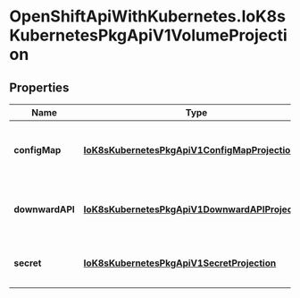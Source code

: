 # OpenShiftApiWithKubernetes.IoK8sKubernetesPkgApiV1VolumeProjection

## Properties
Name | Type | Description | Notes
------------ | ------------- | ------------- | -------------
**configMap** | [**IoK8sKubernetesPkgApiV1ConfigMapProjection**](IoK8sKubernetesPkgApiV1ConfigMapProjection.md) | information about the configMap data to project | [optional] 
**downwardAPI** | [**IoK8sKubernetesPkgApiV1DownwardAPIProjection**](IoK8sKubernetesPkgApiV1DownwardAPIProjection.md) | information about the downwardAPI data to project | [optional] 
**secret** | [**IoK8sKubernetesPkgApiV1SecretProjection**](IoK8sKubernetesPkgApiV1SecretProjection.md) | information about the secret data to project | [optional] 


